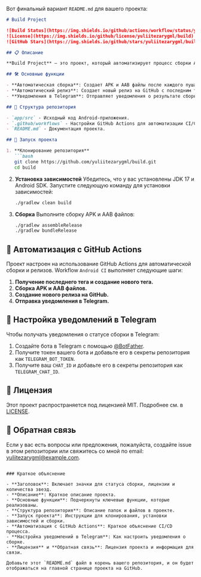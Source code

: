 Вот финальный вариант `README.md` для вашего проекта:

```markdown
# Build Project

![Build Status](https://img.shields.io/github/actions/workflow/status/yuliitezarygml/build/android-ci.yml?branch=main)
![License](https://img.shields.io/github/license/yuliitezarygml/build)
![GitHub Stars](https://img.shields.io/github/stars/yuliitezarygml/build)

## 📋 Описание

**Build Project** — это проект, который автоматизирует процесс сборки Android-приложений. Он настроен на автоматическое создание тегов, сборку APK и AAB файлов, создание релизов, а также отправку уведомлений о состоянии сборки в Telegram.

## 🛠️ Основные функции

- **Автоматическая сборка**: Создает APK и AAB файлы после каждого пуша в основную ветку.
- **Автоматический релиз**: Создает новый релиз на GitHub с последним тегом и загружает APK и AAB файлы.
- **Уведомления в Telegram**: Отправляет уведомления о результате сборки в Telegram с подробной информацией.

## 📂 Структура репозитория

- `app/src` - Исходный код Android-приложения.
- `.github/workflows` - Настройки GitHub Actions для автоматизации CI/CD процесса.
- `README.md` - Документация проекта.

## 🚀 Запуск проекта

1. **Клонирование репозитория**
   ```bash
   git clone https://github.com/yuliitezarygml/build.git
   cd build
   ```

2. **Установка зависимостей**
   Убедитесь, что у вас установлены JDK 17 и Android SDK. Запустите следующую команду для установки зависимостей:

   ```bash
   ./gradlew clean build
   ```

3. **Сборка**
   Выполните сборку APK и AAB файлов:
   ```bash
   ./gradlew assembleRelease
   ./gradlew bundleRelease
   ```

## 🤖 Автоматизация с GitHub Actions

Проект настроен на использование GitHub Actions для автоматической сборки и релизов. Workflow `Android CI` выполняет следующие шаги:

1. **Получение последнего тега и создание нового тега.**
2. **Сборка APK и AAB файлов.**
3. **Создание нового релиза на GitHub.**
4. **Отправка уведомления в Telegram.**

## 🔔 Настройка уведомлений в Telegram

Чтобы получать уведомления о статусе сборки в Telegram:
1. Создайте бота в Telegram с помощью [@BotFather](https://t.me/BotFather).
2. Получите токен вашего бота и добавьте его в секреты репозитория как `TELEGRAM_BOT_TOKEN`.
3. Получите ваш `CHAT_ID` и добавьте его в секреты репозитория как `TELEGRAM_CHAT_ID`.

## 📄 Лицензия

Этот проект распространяется под лицензией MIT. Подробнее см. в [LICENSE](LICENSE).

## 💬 Обратная связь

Если у вас есть вопросы или предложения, пожалуйста, создайте issue в этом репозитории или свяжитесь со мной по email: yuliitezarygml@example.com.
```

### Краткое объяснение

- **Заголовок**: Включает значки для статуса сборки, лицензии и количества звезд.
- **Описание**: Краткое описание проекта.
- **Основные функции**: Подчеркнуты ключевые функции, которые реализованы.
- **Структура репозитория**: Описание папок и файлов в проекте.
- **Запуск проекта**: Инструкции для клонирования, установки зависимостей и сборки.
- **Автоматизация с GitHub Actions**: Краткое объяснение CI/CD процесса.
- **Настройка уведомлений в Telegram**: Как настроить уведомления о сборке.
- **Лицензия** и **Обратная связь**: Лицензия проекта и информация для связи.

Добавьте этот `README.md` файл в корень вашего репозитория, и он будет отображаться на главной странице проекта на GitHub.
